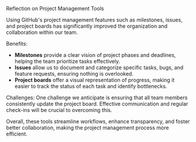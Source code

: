 Reflection on Project Management Tools

Using GitHub's project management features such as milestones, issues, and project boards has significantly improved the organization and collaboration within our team. 

Benefits:
- **Milestones** provide a clear vision of project phases and deadlines, helping the team prioritize tasks effectively.
- **Issues** allow us to document and categorize specific tasks, bugs, and feature requests, ensuring nothing is overlooked.
- **Project boards** offer a visual representation of progress, making it easier to track the status of each task and identify bottlenecks.

Challenges:
One challenge we anticipate is ensuring that all team members consistently update the project board. Effective communication and regular check-ins will be crucial to overcoming this.

Overall, these tools streamline workflows, enhance transparency, and foster better collaboration, making the project management process more efficient.
